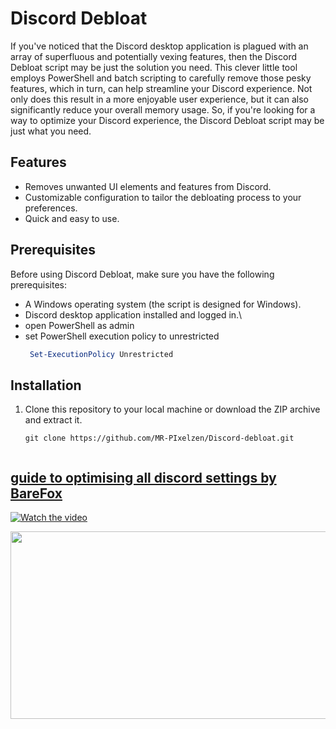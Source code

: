 # Discord Debloat

If you've noticed that the Discord desktop application is plagued with an array of superfluous and potentially vexing features, then the Discord Debloat script may be just the solution you need. This clever little tool employs PowerShell and batch scripting to carefully remove those pesky features, which in turn, can help streamline your Discord experience. Not only does this result in a more enjoyable user experience, but it can also significantly reduce your overall memory usage. So, if you're looking for a way to optimize your Discord experience, the Discord Debloat script may be just what you need.

## Features

- Removes unwanted UI elements and features from Discord.
- Customizable configuration to tailor the debloating process to your preferences.
- Quick and easy to use.

## Prerequisites

Before using Discord Debloat, make sure you have the following prerequisites:

- A Windows operating system (the script is designed for Windows).
- Discord desktop application installed and logged in.\
- open PowerShell as admin
- set PowerShell execution policy to unrestricted
  ```Powershell
   Set-ExecutionPolicy Unrestricted
  
## Installation

1. Clone this repository to your local machine or download the ZIP archive and extract it.

   ```batch
   git clone https://github.com/MR-PIxelzen/Discord-debloat.git


 ## [guide to optimising all discord settings by BareFox](https://youtu.be/TfVkTn2L83o?t=28)
 [![Watch the video](https://img.youtube.com/vi/TfVkTn2L83o?t=28/hqdefault.jpg)](https://www.youtube.com/embed/TfVkTn2L83o?t=28)

[<img src="https://img.youtube.com/vi/TfVkTn2L83o?t=28/hqdefault.jpg" width="600" height="300"
/>](https://www.youtube.com/embed/TfVkTn2L83o?t=28)






